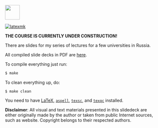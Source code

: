 <img src="innopolis-logo.svg" height="48px"/>

[![latexmk](https://github.com/yegor256/painofoop/actions/workflows/latexmk.yml/badge.svg?branch=master)](https://github.com/yegor256/painofoop/actions/workflows/latexmk.yml)

**THE COURSE IS CURRENTLY UNDER CONSTRUCTION!**

There are slides for my series of lectures for a few universities in Russia.

<!-- All recorded videos are in [this YouTube playlist](https://www.youtube.com/playlist?list=PLaIsQH4uc08wdXIC4utfgMxV_iswE9_Md). -->

All compiled slide decks in PDF are [here](https://yegor256.github.io/painofoop/).

To compile everything just run:

```bash
$ make
```

To clean everything up, do:

```
$ make clean
```

You need to have
[LaTeX](https://en.wikipedia.org/wiki/LaTeX),
[`aspell`](http://aspell.net/),
[`texsc`](https://rubygems.org/gems/texsc),
and
[`texqc`](https://rubygems.org/gems/texqc)
installed.

**Disclaimer**: All visual and text materials presented in
this slidedeck are either originally made by the author or taken from public
Internet sources, such as website. Copyright belongs to their respected
authors.